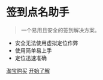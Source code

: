 # 签到点名助手

> 一个易用且安全的签到解决方案。

* 安全无法使用虚拟定位作弊
* 使用简单易上手
* 定位迅速准确

[淘宝购买](https://item.taobao.com/item.htm?spm=a1z38n.10677092.0.0.e24a1debwWkPsQ&id=560533511786)
[开始了解](#小程序码)
